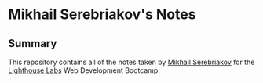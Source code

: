 # Mikhail Serebriakov's Notes

## Summary

This repository contains all of the notes taken by [Mikhail Serebriakov](https://github.com/devmikh) for the [Lighthouse Labs](https://www.lighthouselabs.ca/) Web Development Bootcamp.